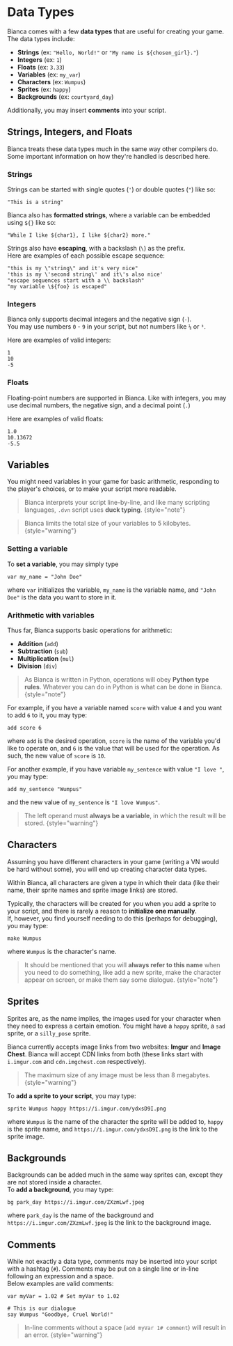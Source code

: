 # Data Types

Bianca comes with a few **data types** that are useful for
creating your game. \
The data types include:
* **Strings**     (ex: `"Hello, World!"` or `"My name is ${chosen_girl}."`)
* **Integers**    (ex: `1`)
* **Floats**      (ex: `3.33`)
* **Variables**   (ex: `my_var`)
* **Characters**  (ex: `Wumpus`)
* **Sprites**     (ex: `happy`)
* **Backgrounds** (ex: `courtyard_day`)

Additionally, you may insert **comments** into your script.

## Strings, Integers, and Floats

Bianca treats these data types much in the same way other compilers do.
Some important information on how they're handled is described here.

### Strings

Strings can be started with single quotes (`'`)
or double quotes (`"`) like so:
```
"This is a string"
```

Bianca also has **formatted strings**, where a variable can be embedded using
`${}` like so:
```
"While I like ${char1}, I like ${char2} more."
```

Strings also have **escaping**, with a backslash (`\`) as the prefix. \
Here are examples of each possible escape sequence:
```
"this is my \"string\" and it's very nice"
'this is my \'second string\' and it\'s also nice'
"escape sequences start with a \\ backslash"
"my variable \${foo} is escaped"
```

### Integers

Bianca only supports decimal integers and the negative sign (`-`). \
You may use numbers `0` - `9` in your script, but not numbers like `⅛` or `³`.

Here are examples of valid integers:
```
1
10
-5
```

### Floats

Floating-point numbers are supported in Bianca. Like with integers, you may
use decimal numbers, the negative sign, and a decimal point (`.`)

Here are examples of valid floats:
```
1.0
10.13672
-5.5
```

## Variables

You might need variables in your game for basic arithmetic,
responding to the player's choices, or to make your script more readable.

> Bianca interprets your script line-by-line, and like many scripting languages,
> `.dvn` script uses **duck typing**.
{style="note"}

> Bianca limits the total size of your variables to 5 kilobytes.
{style="warning"}

### Setting a variable

To **set a variable**, you may simply type
```
var my_name = "John Doe"
```
where `var` initializes the variable, `my_name` is the variable name,
and `"John Doe"` is the data you want to store in it.

### Arithmetic with variables

Thus far, Bianca supports basic operations for arithmetic:
* **Addition**       (`add`)
* **Subtraction**    (`sub`)
* **Multiplication** (`mul`)
* **Division**       (`div`)

> As Bianca is written in Python, operations will obey **Python type rules**.
> Whatever you can do in Python is what can be done in Bianca.
{style="note"}

For example, if you have a variable named `score` with value `4` and you want
to add `6` to it, you may type:
```
add score 6
```
where `add` is the desired operation, `score` is the name of the variable
you'd like to operate on, and `6` is the value that will be used for the
operation. As such, the new value of `score` is `10`.

For another example, if you have variable `my_sentence` with value
`"I love "`, you may type:
```
add my_sentence "Wumpus"
```
and the new value of `my_sentence` is `"I love Wumpus"`.

> The left operand must **always be a variable**, in which the result
> will be stored.
{style="warning"}

## Characters

Assuming you have different characters in your game (writing a VN would be
hard without some), you will end up creating character data types.

Within Bianca, all characters are given a type in which their data (like their
name, their sprite names and sprite image links) are stored.

Typically, the characters will be created for you when you add a sprite
to your script, and there is rarely a reason to **initialize one manually**. \
If, however, you find yourself needing to do this (perhaps for debugging),
you may type:
```
make Wumpus
```
where `Wumpus` is the character's name.

> It should be mentioned that you will **always refer to this name**
> when you need to do something, like add a new sprite,
> make the character appear on screen,
> or make them say some dialogue.
{style="note"}

## Sprites

Sprites are, as the name implies, the images used for your character when they
need to express a certain emotion. You might have a `happy` sprite,
a `sad` sprite, or a `silly_pose` sprite.

Bianca currently accepts image links from two websites:
**Imgur** and **Image Chest**. Bianca will accept CDN links from both
(these links start with `i.imgur.com` and `cdn.imgchest.com` respectively).

> The maximum size of any image must be less than 8 megabytes.
{style="warning"}

To **add a sprite to your script**, you may type:
```
sprite Wumpus happy https://i.imgur.com/ydxsD9I.png
```
where `Wumpus` is the name of the character the sprite will be added to,
`happy` is the sprite name, and `https://i.imgur.com/ydxsD9I.png` is the
link to the sprite image.

## Backgrounds

Backgrounds can be added much in the same way sprites can, except they are
not stored inside a character. \
To **add a background**, you may type:
```
bg park_day https://i.imgur.com/ZXzmLwf.jpeg
```
where `park_day` is the name of the background and
`https://i.imgur.com/ZXzmLwf.jpeg` is the link to the background image.

## Comments

While not exactly a data type, comments may be inserted into your script
with a hashtag (`#`). Comments may be put on a single line or in-line
following an expression and a space. \
Below examples are valid comments:
```
var myVar = 1.02 # Set myVar to 1.02

# This is our dialogue
say Wumpus "Goodbye, Cruel World!"
```
> In-line comments without a space (`add myVar 1# comment`)
> will result in an error.
{style="warning"}
